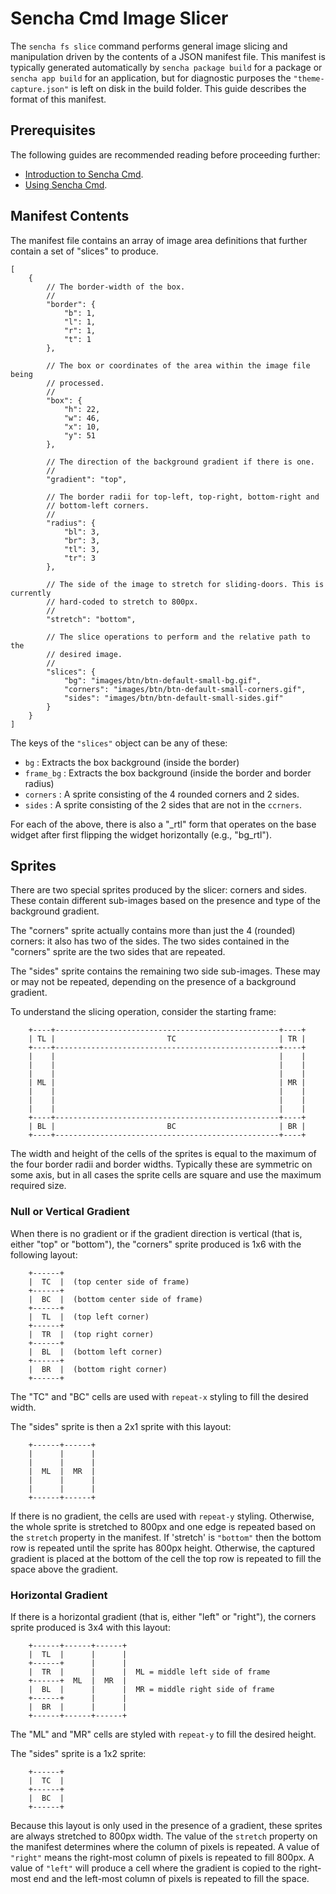 # Sencha Cmd Image Slicer

The `sencha fs slice` command performs general image slicing and manipulation driven by
the contents of a JSON manifest file. This manifest is typically generated automatically
by `sencha package build` for a package or `sencha app build` for an application, but for
diagnostic purposes the `"theme-capture.json"` is left on disk in the build folder. This
guide describes the format of this manifest.

## Prerequisites

The following guides are recommended reading before proceeding further:

  - [Introduction to Sencha Cmd](#!/guide/command).
  - [Using Sencha Cmd](#!/guide/command_app).

## Manifest Contents

The manifest file contains an array of image area definitions that further contain a set
of "slices" to produce.

    [
        {
            // The border-width of the box.
            //
            "border": {
                "b": 1,
                "l": 1,
                "r": 1,
                "t": 1
            },

            // The box or coordinates of the area within the image file being
            // processed.
            //
            "box": {
                "h": 22,
                "w": 46,
                "x": 10,
                "y": 51
            },

            // The direction of the background gradient if there is one.
            //
            "gradient": "top",

            // The border radii for top-left, top-right, bottom-right and
            // bottom-left corners.
            //
            "radius": {
                "bl": 3,
                "br": 3,
                "tl": 3,
                "tr": 3
            },

            // The side of the image to stretch for sliding-doors. This is currently
            // hard-coded to stretch to 800px.
            //
            "stretch": "bottom",

            // The slice operations to perform and the relative path to the
            // desired image.
            //
            "slices": {
                "bg": "images/btn/btn-default-small-bg.gif",
                "corners": "images/btn/btn-default-small-corners.gif",
                "sides": "images/btn/btn-default-small-sides.gif"
            }
        }
    ]

The keys of the `"slices"` object can be any of these:

  * `bg` : Extracts the box background (inside the border)
  * `frame_bg` : Extracts the box background (inside the border and border radius)
  * `corners` : A sprite consisting of the 4 rounded corners and 2 sides.
  * `sides` : A sprite consisting of the 2 sides that are not in the `ccrners`.

For each of the above, there is also a "_rtl" form that operates on the base
widget after first flipping the widget horizontally (e.g., "bg_rtl").

## Sprites

There are two special sprites produced by the slicer: corners and sides. These contain
different sub-images based on the presence and type of the background gradient.

The "corners" sprite actually contains more than just the 4 (rounded) corners: it also
has two of the sides. The two sides contained in the "corners" sprite are the two sides
that are repeated.

The "sides" sprite contains the remaining two side sub-images. These may or may not be
repeated, depending on the presence of a background gradient.

To understand the slicing operation, consider the starting frame:

        +----+--------------------------------------------------+----+
        | TL |                         TC                       | TR |
        +----+--------------------------------------------------+----+
        |    |                                                  |    |
        |    |                                                  |    |
        |    |                                                  |    |
        | ML |                                                  | MR |
        |    |                                                  |    |
        |    |                                                  |    |
        |    |                                                  |    |
        +----+--------------------------------------------------+----+
        | BL |                         BC                       | BR |
        +----+--------------------------------------------------+----+

The width and height of the cells of the sprites is equal to the maximum of the four
border radii and border widths. Typically these are symmetric on some axis, but in all
cases the sprite cells are square and use the maximum required size.

### Null or Vertical Gradient

When there is no gradient or if the gradient direction is vertical (that is, either "top"
or "bottom"), the "corners" sprite produced is 1x6 with the following layout:

        +------+
        |  TC  |  (top center side of frame)
        +------+
        |  BC  |  (bottom center side of frame)
        +------+
        |  TL  |  (top left corner)
        +------+
        |  TR  |  (top right corner)
        +------+
        |  BL  |  (bottom left corner)
        +------+
        |  BR  |  (bottom right corner)
        +------+

The "TC" and "BC" cells are used with `repeat-x` styling to fill the desired width.

The "sides" sprite is then a 2x1 sprite with this layout:

        +------+------+
        |      |      |
        |      |      |
        |  ML  |  MR  |
        |      |      |
        |      |      |
        +------+------+

If there is no gradient, the cells are used with `repeat-y` styling. Otherwise, the whole
sprite is stretched to 800px and one edge is repeated based on the `stretch` property in
the manifest. If 'stretch' is `"bottom"` then the bottom row is repeated until the sprite
has 800px height. Otherwise, the captured gradient is placed at the bottom of the cell the
top row is repeated to fill the space above the gradient.

### Horizontal Gradient

If there is a horizontal gradient (that is, either "left" or "right"), the corners sprite
produced is 3x4 with this layout:

        +------+------+------+
        |  TL  |      |      |
        +------+      |      |
        |  TR  |      |      |  ML = middle left side of frame
        +------+  ML  |  MR  |
        |  BL  |      |      |  MR = middle right side of frame
        +------+      |      |
        |  BR  |      |      |
        +------+------+------+

The "ML" and "MR" cells are styled with `repeat-y` to fill the desired height.

The "sides" sprite is a 1x2 sprite:

        +------+
        |  TC  |
        +------+
        |  BC  |
        +------+

Because this layout is only used in the presence of a gradient, these sprites are always
stretched to 800px width. The value of the `stretch` property on the manifest determines
where the column of pixels is repeated. A value of `"right"` means the right-most column
of pixels is repeated to fill 800px. A value of `"left"` will produce a cell where the
gradient is copied to the right-most end and the left-most column of pixels is repeated
to fill the space.
